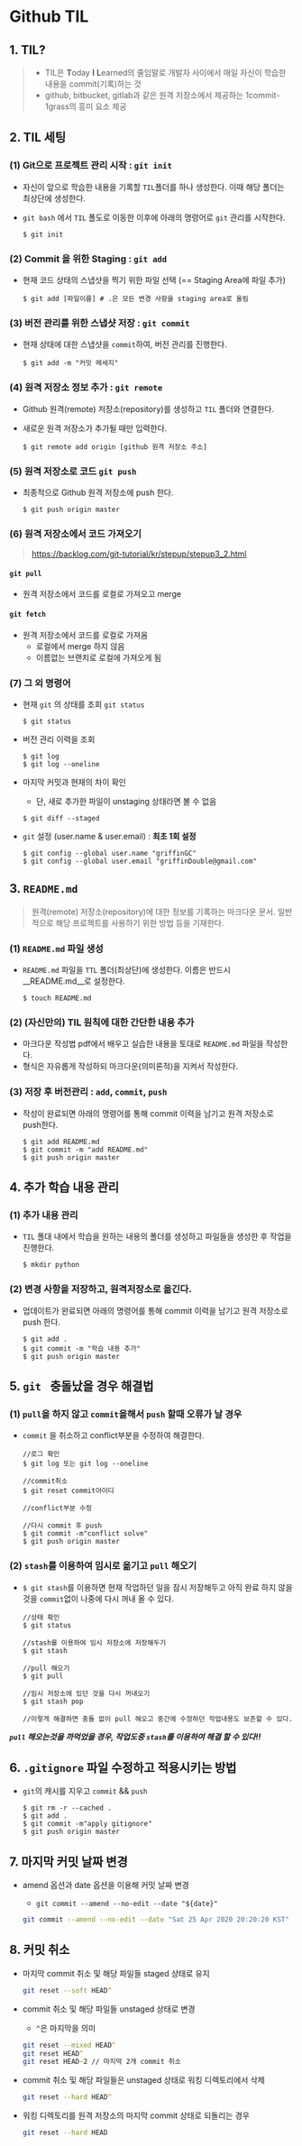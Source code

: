 # Github TIL

## 1. TIL?

> - TIL은 **T**oday **I** **L**earned의 줄임말로 개발자 사이에서 매일 자신이 학습한 내용을 commit(기록)하는 것
> - github, bitbucket, gitlab과 같은 원격 저장소에서 제공하는 1commit-1grass의 흥미 요소 제공



## 2. TIL 세팅

### (1) Git으로 프로젝트 관리 시작 : `git init`

- 자신이 앞으로 학습한 내용을 기록할 `TIL`폴더를 하나 생성한다. 이때 해당 폴더는 최상단에 생성한다.

- `git bash` 에서 `TIL` 폴도로 이동한 이후에 아래의 명령어로 `git` 관리를 시작한다.

  ```shell
  $ git init
  ```



### (2) Commit 을 위한 Staging : `git add`

- 현재 코드 상태의 스냅샷을 찍기 위한 파일 선택 (== Staging Area에 파일 추가)

  ```shell
  $ git add [파일이름] # .은 모든 변경 사항을 staging area로 올림
  ```



### (3) 버전 관리를 위한 스냅샷 저장 : `git commit`

- 현재 상태에 대한 스냅샷을 `commit`하여, 버전 관리를 진행한다.

  ``` shell
  $ git add -m "커밋 메세지"
  ```



### (4) 원격 저장소 정보 추가 : `git remote`

- Github 원격(remote) 저장소(repository)를 생성하고 `TIL` 폴더와 연결한다.

- 새로운 원격 저장소가 추가될 때만 입력한다.

  ``` shell
  $ git remote add origin [github 원격 저장소 주소]
  ```



### (5) 원격 저장소로 코드 `git push`

- 최종적으로 Github 원격 저장소에 push 한다.

  ```shell
  $ git push origin master
  ```



### (6) 원격 저장소에서 코드 가져오기

> https://backlog.com/git-tutorial/kr/stepup/stepup3_2.html

#### `git pull`

- 원격 저장소에서 코드를 로컬로 가져오고 merge

#### `git fetch`

- 원격 저장소에서 코드를 로컬로 가져옴
  - 로컬에서 merge 하지 않음
  - 이름없는 브랜치로 로컬에 가져오게 됨



### (7) 그 외 명령어

- 현재 `git` 의 상태를 조회 `git status`

  ```shell
  $ git status
  ```

- 버전 관리 이력을 조회

  ```shell
  $ git log
  $ git log --oneline
  ```

- 마지막 커밋과 현재의 차이 확인

  - 단, 새로 추가한 파일이 unstaging 상태라면 볼 수 없음
  
  ```shell
  $ git diff --staged
  ```
  
  
  
- `git`  설정 (user.name & user.email) : __최초 1회 설정__

  ```shell
  $ git config --global user.name "griffinGC"
  $ git config --global user.email "griffinDouble@gmail.com"
  ```



## 3. `README.md`

> 원격(remote) 저장소(repository)에 대한 정보를 기록하는 마크다운 문서. 일반적으로 해당 프로젝트를 사용하기 위한 방법 등을 기재한다.



### (1) `README.md` 파일 생성

- `README.md` 파일을 `TTL` 폴더(최상단)에 생성한다. 이름은 반드시 __README.md__로 설정한다.

  ```shell
  $ touch README.md
  ```



### (2) (자신만의) TIL 원칙에 대한 간단한 내용 추가

- 마크다운 작성법 pdf에서 배우고 실습한 내용을 토대로 `README.md` 파일을 작성한다.
- 형식은 자유롭게 작성하되 마크다운(의미론적)을 지켜서 작성한다.



### (3) 저장 후 버전관리 : `add`, `commit`, `push`

- 작성이 완료되면 아래의 명령어를 통해 commit 이력을 남기고 원격 저장소로 push한다.

  ```shell
  $ git add README.md
  $ git commit -m "add README.md"
  $ git push origin master
  ```



## 4. 추가 학습 내용 관리

### (1) 추가 내용 관리

- `TIL` 폴대 내에서 학습을 원하는 내용의 폴더를 생성하고 파일들을 생성한 후 작업을 진행한다.

  ```shell
  $ mkdir python
  ```



### (2) 변경 사항을 저장하고, 원격저장소로 옮긴다.

- 업데이트가 완료되면 아래의 명령어를 통해 commit 이력을 남기고 원격 저장소로 push 한다.

  ```shell
  $ git add .
  $ git commit -m "학습 내용 추가"
  $ git push origin master
  ```

  

## 5. ``git `` 충돌났을 경우 해결법

### (1) ``pull``을 하지 않고 ``commit``을해서 ``push`` 할때 오류가 날 경우

- ``commit`` 을 취소하고 conflict부분을 수정하여 해결한다.

  ```shell
  //로그 확인
  $ git log 또는 git log --oneline
  
  //commit취소
  $ git reset commit아이디
  
  //conflict부분 수정
  
  //다시 commit 후 push
  $ git commit -m"conflict solve"
  $ git push origin master
  ```



### (2) ``stash``를 이용하여 임시로 옮기고 ``pull`` 해오기

- ``$ git stash``를 이용하면 현재 작업하던 일을 잠시 저장해두고 아직 완료 하지 않을 것을 ``commit``없이 나중에 다시 꺼내 올 수 있다.

  ```shell
  //상태 확인
  $ git status
  
  //stash를 이용하여 임시 저장소에 저장해두기
  $ git stash
  
  //pull 해오기
  $ git pull
  
  //임시 저장소에 있던 것을 다시 꺼내오기
  $ git stash pop
  
  //이렇게 해결하면 충돌 없이 pull 해오고 중간에 수정하던 작업내용도 보존할 수 있다. 
  ```

 ___``pull`` 해오는것을 까먹었을 경우, 작업도중  ``stash``를 이용하여 해결 할 수 있다!!___



## 6. `.gitignore` 파일 수정하고 적용시키는 방법

- `git`의 캐시를 지우고 `commit` &&  `push`

  ```shell
  $ git rm -r --cached .
  $ git add .
  $ git commit -m"apply gitignore"
  $ git push origin master
  ```



## 7. 마지막 커밋 날짜 변경

- amend 옵션과 date 옵션을 이용해 커밋 날짜 변경

  - `git commit --amend --no-edit --date "${date}"`

  ```zsh
  git commit --amend --no-edit --date "Sat 25 Apr 2020 20:20:20 KST"
  ```
  
## 8. 커밋 취소
- 마지막 commit 취소 및 해당 파일들 staged 상태로 유지

  ```zsh
  git reset --soft HEAD^
  ```

- commit 취소 및 해당 파일들 unstaged 상태로 변경
  - `^`은 마지막을 의미
  ```zsh
  git reset --mixed HEAD^
  git reset HEAD^
  git reset HEAD~2 // 마지막 2개 commit 취소
  ```
- commit 취소 및 해당 파일들은 unstaged 상태로 워킹 디렉토리에서 삭제

  ```zsh
  git reset --hard HEAD^
  ```

- 워킹 디렉토리를 원격 저장소의 마지막 commit 상태로 되돌리는 경우

  ```zsh
  git reset --hard HEAD
  ```
